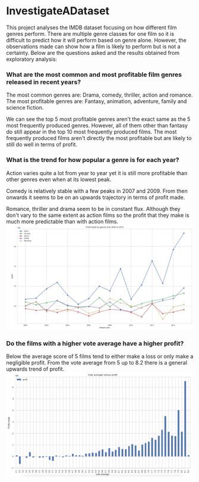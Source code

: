 # InvestigateADataset
This project analyses the IMDB dataset focusing on how different film genres perform. There are multiple genre classes for one film so it is difficult to predict how it will perform based on genre alone. However, the observations made can show how a film is likely to perform but is not a certainty. Below are the questions asked and the results obtained from exploratory analysis:

### What are the most common and most profitable film genres released in recent years?
The most common genres are: Drama, comedy, thriller, action and romance.
The most profitable genres are: Fantasy, animation, adventure, family and science fiction.

We can see the top 5 most profitable genres aren't the exact same as the 5 most frequently produced genres. However, all of them other than fantasy do still appear in the top 10 most frequently produced films. The most frequently produced films aren't directly the most profitable but are likely to still do well in terms of profit.

### What is the trend for how popular a genre is for each year?
Action varies quite a lot from year to year yet it is still more profitable than other genres even when at its lowest peak.

Comedy is relatively stable with a few peaks in 2007 and 2009. From then onwards it seems to be on an upwards trajectory in terms of profit made.

Romance, thriller and drama seem to be in constant flux. Although they don't vary to the same extent as action films so the profit that they make is much more predictable than with action films.
![alt text](screenshots/GenreProfitPerYearTrendline.png "Trendline of profits vs. genre")

### Do the films with a higher vote average have a higher profit?
Below the average score of 5 films tend to either make a loss or only make a negligible profit. From the vote average from 5 up to 8.2 there is a general upwards trend of profit.
![alt text](screenshots/VoteAvgVsProfit.png "Vote vs. Profit")
